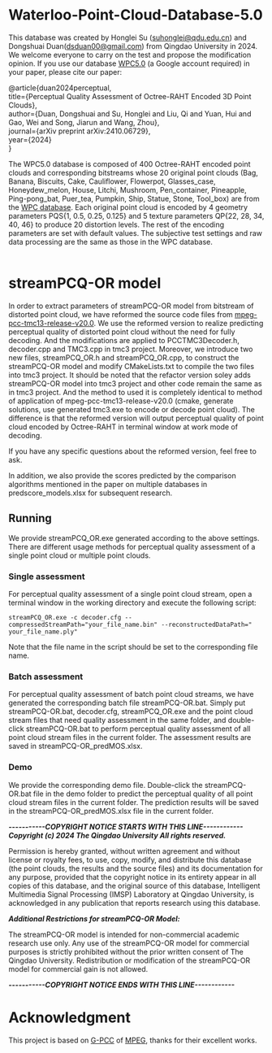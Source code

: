 # Waterloo-Point-Cloud-Database-5.0

This database was created by Honglei Su ([suhonglei@qdu.edu.cn](mailto:suhonglei@qdu.edu.cn)) and Dongshuai Duan(dsduan00@gmail.com) from Qingdao University in 2024. We welcome everyone to carry on the test and propose the modification opinion. If you use our database [WPC5.0]( https://drive.google.com/drive/folders/1WF5MHuixfaWm_TsSsv9ClIh0N7z2pXou?usp=sharing) (a Google account required) in your paper, please cite our paper:

@article{duan2024perceptual,  
title={Perceptual Quality Assessment of Octree-RAHT Encoded 3D Point Clouds},  
author={Duan, Dongshuai and Su, Honglei and Liu, Qi and Yuan, Hui and Gao, Wei and Song, Jiarun and Wang, Zhou},  
journal={arXiv preprint arXiv:2410.06729},  
year={2024}  
}

The WPC5.0 database is composed of 400 Octree-RAHT encoded point clouds and corresponding bitstreams whose 20 original point clouds (Bag, Banana, Biscuits, Cake, Cauliflower, Flowerpot, Glasses_case, Honeydew_melon, House, Litchi, Mushroom, Pen_container, Pineapple, Ping-pong_bat, Puer_tea, Pumpkin, Ship, Statue, Stone, Tool_box) are from the [WPC database](https://github.com/qdushl/Waterloo-Point-Cloud-Database). Each original point cloud is encoded by 4 geometry parameters PQS{1, 0.5, 0.25, 0.125} and 5 texture parameters QP{22, 28, 34, 40, 46} to produce 20 distortion levels. The rest of the encoding parameters are set with default values. The subjective test settings and raw data processing are the same as those in the WPC database.<br/><br/>

# streamPCQ-OR model

In order to extract parameters of streamPCQ-OR model from bitstream of distorted point cloud, we have reformed the source code files from [mpeg-pcc-tmc13-release-v20.0](https://github.com/MPEGGroup/mpeg-pcc-tmc13/releases/tag/release-v20.0). We use the reformed version to realize predicting perceptual quality of distorted point cloud without the need for fully decoding. And the modifications are applied to PCCTMC3Decoder.h, decoder.cpp and TMC3.cpp in tmc3 project. Moreover, we introduce two new files, streamPCQ_OR.h and streamPCQ_OR.cpp, to construct the streamPCQ-OR model and modify CMakeLists.txt to compile the two files into tmc3 project. It should be noted that the refactor version soley adds streamPCQ-OR model into tmc3 project and other code remain the same as in tmc3 project. And the method to used it is completely identical to method of application of mpeg-pcc-tmc13-release-v20.0 (cmake, generate solutions, use generated tmc3.exe to encode or decode point cloud). The difference is that the reformed version will output perceptual quality of point cloud encoded by Octree-RAHT in terminal window at work mode of decoding.

If you have any specific questions about the reformed version, feel free to ask.

In addition, we also provide the scores predicted by the comparison algorithms mentioned in the paper on multiple databases in predscore_models.xlsx for subsequent research.

## Running

We provide streamPCQ_OR.exe generated according to the above settings. There are different usage methods for perceptual quality assessment of a single point cloud or multiple point clouds.

### Single assessment

For perceptual quality assessment of a single point cloud stream, open a terminal window in the working directory and execute the following script:

```console
streamPCQ_OR.exe -c decoder.cfg --compressedStreamPath="your_file_name.bin" --reconstructedDataPath=" your_file_name.ply"
```

Note that the file name in the script should be set to the corresponding file name.

### Batch assessment

For perceptual quality assessment of batch point cloud streams, we have generated the corresponding batch file streamPCQ-OR.bat. Simply put streamPCQ-OR.bat, decoder.cfg, streamPCQ_OR.exe and the point cloud stream files that need quality assessment in the same folder, and double-click streamPCQ-OR.bat to perform perceptual quality assessment of all point cloud stream files in the current folder. The assessment results are saved in streamPCQ-OR_predMOS.xlsx.

### Demo

We provide the corresponding demo file. Double-click the streamPCQ-OR.bat file in the demo folder to predict the perceptual quality of all point cloud stream files in the current folder. The prediction results will be saved in the streamPCQ-OR_predMOS.xlsx file in the current folder.

***-----------COPYRIGHT NOTICE STARTS WITH THIS LINE------------***
***Copyright (c) 2024 The Qingdao University All rights reserved.***

Permission is hereby granted, without written agreement and without license or royalty fees, to use, copy, modify, and distribute this database (the point clouds, the results and the source files) and its documentation for any purpose, provided that the copyright notice in its entirety appear in all copies of this database, and the original source of this database, Intelligent Multimedia Signal Processing (IMSP) Laboratory at Qingdao University, is acknowledged in any publication that reports research using this database.

***Additional Restrictions for streamPCQ-OR Model:***

The streamPCQ-OR model is intended for non-commercial academic research use only. Any use of the streamPCQ-OR model for commercial purposes is strictly prohibited without the prior written consent of The Qingdao University. Redistribution or modification of the streamPCQ-OR model for commercial gain is not allowed.

***-----------COPYRIGHT NOTICE ENDS WITH THIS LINE------------***

# Acknowledgment

This project is based on [G-PCC](https://www.mpeg.org/standards/MPEG-I/9/) of [MPEG](https://www.mpeg.org), thanks for their excellent works.
